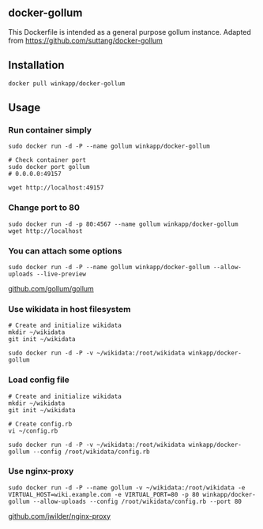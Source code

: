 ## docker-gollum

This Dockerfile is intended as a general purpose gollum instance. Adapted from https://github.com/suttang/docker-gollum


## Installation

	docker pull winkapp/docker-gollum

## Usage

### Run container simply

    sudo docker run -d -P --name gollum winkapp/docker-gollum

    # Check container port
    sudo docker port gollum
    # 0.0.0.0:49157

    wget http://localhost:49157

### Change port to 80

    sudo docker run -d -p 80:4567 --name gollum winkapp/docker-gollum
    wget http://localhost

### You can attach some options

	sudo docker run -d -P --name gollum winkapp/docker-gollum --allow-uploads --live-preview

[github.com/gollum/gollum](https://github.com/gollum/gollum#running)

### Use wikidata in host filesystem

	# Create and initialize wikidata
	mkdir ~/wikidata
	git init ~/wikidata

	sudo docker run -d -P -v ~/wikidata:/root/wikidata winkapp/docker-gollum

### Load config file

	# Create and initialize wikidata
	mkdir ~/wikidata
	git init ~/wikidata

	# Create config.rb
	vi ~/config.rb

	sudo docker run -d -P -v ~/wikidata:/root/wikidata winkapp/docker-gollum --config /root/wikidata/config.rb

### Use nginx-proxy

	sudo docker run -d -P --name gollum -v ~/wikidata:/root/wikidata -e VIRTUAL_HOST=wiki.example.com -e VIRTUAL_PORT=80 -p 80 winkapp/docker-gollum --allow-uploads --config /root/wikidata/config.rb --port 80

[github.com/jwilder/nginx-proxy](https://github.com/jwilder/nginx-proxy)
